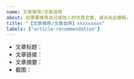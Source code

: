 ```yaml
---
name: 文章推荐/文章自荐
about: 如果要推荐自己或他人的优秀文章，请点击此模板。
title: "【文章推荐/文章自荐】xxxxxxxxx"
labels: ["article-recommendation"]
---
```


<!-- 请尽量按照如下规范提交信息，以便管理员审核。 -->

- 文章标题：
- 文章链接： <!-- 如果是翻译文章，可再添加原文链接 -->
- 文章摘要： <!--（可选） -->
- 截图：    <!--（可选） -->